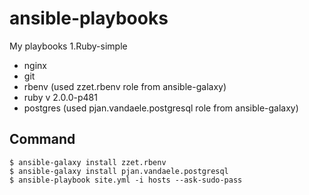 ansible-playbooks
=================

My playbooks
1.Ruby-simple
- nginx
- git
- rbenv (used zzet.rbenv role from ansible-galaxy)
- ruby v 2.0.0-p481
- postgres (used pjan.vandaele.postgresql role from ansible-galaxy)

## Command

```
$ ansible-galaxy install zzet.rbenv
$ ansible-galaxy install pjan.vandaele.postgresql
$ ansible-playbook site.yml -i hosts --ask-sudo-pass
```
